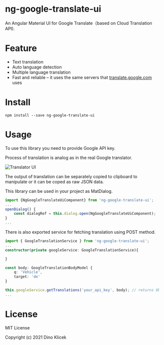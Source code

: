 # ng-google-translate-ui

An Angular Material UI for Google Translate（based on Cloud Translation API).

# Feature

- Text translation
- Auto language detection
- Multiple language translation
- Fast and reliable – it uses the same servers that [translate.google.com](https://translate.google.com/) uses

# Install

```shell
npm install --save ng-google-translate-ui
```

# Usage

To use this library you need to provide Google API key.

Process of translation is analog as in the real Google translator.

![Translator UI](https://github.com/dineeek/ng-google-translate-ui/blob/dev/ui.png?raw=true)

The output of translation can be separately copied to clipboard to manipulate or it can be coped as raw JSON data.

This library can be used in your project as MatDialog.

```typescript
import {NgGoogleTranslateUiComponent} from 'ng-google-translate-ui';
...
openDialog() {
    const dialogRef = this.dialog.open(NgGoogleTranslateUiComponent);
}
...
```

There is also exported service for fetching translation using POST method.

```typescript
import { GoogleTranslationService } from 'ng-google-translate-ui';
...
constructor(private googleService: GoogleTranslationService){

}

const body: GoogleTranslationBodyModel {
    q: 'Vehicle',
    target: 'de'
}

this.googleService.getTranslations('your_api_key', body); // returns Observable of GoogleTranslation (translatedText and detectedSourceLanguage)
...
```

# License

MIT License

Copyright (c) 2021 Dino Klicek
